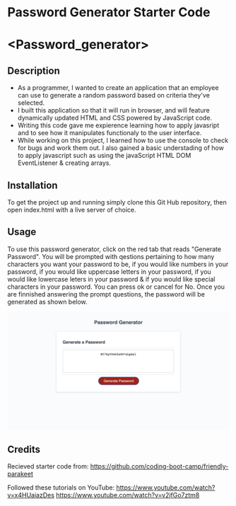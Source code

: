 # Password Generator Starter Code

# <Password_generator>

## Description

- As a programmer, I wanted to create an application that an employee can use to generate a random password based on criteria they've selected.
- I built this application so that it will run in browser, and will feature dynamically updated HTML and CSS powered by JavaScript code.
- Writing this code gave me expierence learning how to apply javasript and to see how it manipulates functionaly to the user interface.
- While working on this project, I learned how to use the console to check for bugs and work them out. I also gained a basic understading of how to apply javascript such as using the javaScript HTML DOM EventListener & creating arrays. 


## Installation

To get the project up and running simply clone this Git Hub repository, then open index.html with a live server of choice.

## Usage

To use this password generator, click on the red tab that reads "Generate Password".
You will be prompted with qestions pertaining to how many characters you want your password to be, if you would like numbers in your password, if you would like uppercase letters in your password, if you would like lowercase leters in your password & if you would like special characters in your password. You can press ok or cancel for No. Once you are finnished answering the prompt questions, the password will be generated as shown below.

![alt text](assets/images/link.png)


## Credits
Recieved starter code from: 
https://github.com/coding-boot-camp/friendly-parakeet


Followed these tutorials on YouTube:
https://www.youtube.com/watch?v=x4HUaiazDes
https://www.youtube.com/watch?v=v2jfGo7ztm8




